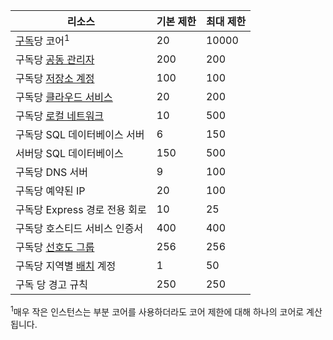 리소스|기본 제한|최대 제한
---|---|---
[구독](http://msdn.microsoft.com/library/azure/hh531793.aspx)당 코어<sup>1</sup>|20|10000
구독당 [공동 관리자](http://msdn.microsoft.com/library/azure/gg456328.aspx)|200|200
구독당 [저장소 계정](storage-create-storage-account.md)|100|100
구독당 [클라우드 서비스](cloud-services-what-is.md)|20|200
구독당 [로컬 네트워크](http://msdn.microsoft.com/library/jj157100.aspx)|10|500
구독당 SQL 데이터베이스 서버|6|150
서버당 SQL 데이터베이스|150|500
구독당 DNS 서버|9|100
구독당 예약된 IP|20|100
구독당 Express 경로 전용 회로|10|25
구독당 호스티드 서비스 인증서|400|400
구독당 [선호도 그룹](../virtual-network/virtual-networks-migrate-to-regional-vnet.md)|256|256
구독당 지역별 [배치](http://azure.microsoft.com/services/batch/) 계정|1|50
구독 당 경고 규칙|250|250

<sup>1</sup>매우 작은 인스턴스는 부분 코어를 사용하더라도 코어 제한에 대해 하나의 코어로 계산됩니다.

<!---HONumber=August15_HO9-->